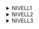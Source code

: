 <Details>
<Summary>NIVELL1</Summary>
#Exercici 2: Realitza la següent consulta: Has d'obtenir el nom, email i país de cada companyia, ordena les dades en funció del nom de les companyies.

```
SELECT company_name AS Nom, email, country AS Pais
FROM company
ORDER BY company_name;
```


#Exercici 3: Des de la secció de màrqueting et sol·liciten que els passis un llistat dels països que estan fent compres.
SELECT DISTINCT country AS Pais
```
FROM company
LEFT JOIN transaction
ON company.id = transaction.company_id;
```


#Exercici 4: Des de màrqueting també volen saber des de quants països es realitzen les compres.
```
SELECT COUNT(DISTINCT country) AS Paisos
FROM company
LEFT JOIN transaction
ON company.id = transaction.company_id;
```


#Exercici 5 El teu cap identifica un error amb la companyia que té id 'b-2354'. Per tant, et sol·licita que li indiquis el país i nom de companyia d'aquest id.
```
SELECT country AS Pais, company_name AS Nom
FROM company
WHERE id = "b-2354";
```


#Exercici 6 A més, el teu cap et sol·licita que indiquis quina és la companyia amb major despesa mitjana?
```
SELECT company_name AS Nom
FROM company
JOIN transaction
ON company.id = transaction.company_id
GROUP BY company_name
ORDER BY AVG(transaction.amount) DESC
LIMIT 1;
```
</Details>

<Details>
<Summary>NIVELL2</Summary>

  
Exercici 1: El teu cap et sol·licita verificar si en la base de dades existeixen companyies amb identificadors (id) duplicats.*/
```
SELECT id, COUNT(*) AS Copies
FROM company
GROUP BY id
HAVING Copies > 1;
```


#Exercici 2 En quin dia es van realitzar les cinc vendes més costoses? Mostra la data de la transacció i la sumatòria de la quantitat de diners.
```
SELECT DATE(timestamp) AS Data, SUM(amount) AS Sumatoria
FROM transaction
GROUP BY Data
HAVING COUNT(*) >= 5
ORDER BY Sumatoria DESC
LIMIT 1;
```


#Exercici 3: En quin dia es van realitzar les cinc vendes de menor valor? Mostra la data de la transacció i la sumatòria de la quantitat de diners.
```
SELECT DATE(timestamp) AS Data, SUM(amount) AS Sumatoria
FROM transaction
GROUP BY Data
HAVING COUNT(*) >= 5
ORDER BY Sumatoria ASC
LIMIT 1;
```


#Exercici 4: Quina és la mitjana de despesa per país? Presenta els resultats ordenats de major a menor mitjà.
```
SELECT company.country AS Pais, AVG(transaction.amount) AS Despesa_Mitjana
From company
LEFT JOIN transaction
ON company.id = transaction.company_id
GROUP BY Pais
ORDER BY Despesa_Mitjana DESC;
```
</Details>



<Details>
<Summary>NIVELL3</Summary>
Exercici 1: Presenta el nom, telèfon i país de les companyies, juntament amb la quantitat total gastada, d'aquelles que van realitzar
transaccions amb una despesa compresa entre 100 i 200 euros. Ordena els resultats de major a menor quantitat gastada.

```
SELECT company_name AS Nom, phone AS Telefon, country AS Pais, SUM(transaction.amount) AS Total_Gastat
FROM Company
LEFT JOIN transaction
ON company.id = transaction.company_id
WHERE transaction.amount BETWEEN 100 AND 200
GROUP BY company.id
ORDER BY Total_Gastat DESC;
```

  
#Exercici 2: Indica el nom de les companyies que van fer compres el 16 de març del 2022, 28 de febrer del 2022 i 13 de febrer del 2022.
```
SELECT DISTINCT company_name AS Nom
FROM Company
LEFT JOIN transaction
ON company.id = transaction.company_id
WHERE DATE(timestamp) IN ("2022-03-16", "2022-02-28", "2022-02-13");
```

</Details>

